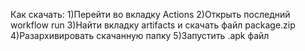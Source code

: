 Как скачать:
1)Перейти во вкладку Actions
2)Открыть последний workflow run
3)Найти вкладку artifacts и скачать файл package.zip
4)Разархивировать скачанную папку
5)Запустить .apk файл
